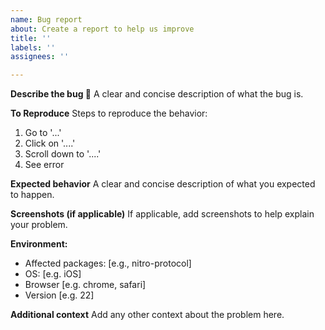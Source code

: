 ```yaml
---
name: Bug report
about: Create a report to help us improve
title: ''
labels: ''
assignees: ''

---
```


**Describe the bug :bug:**
A clear and concise description of what the bug is.

**To Reproduce**
Steps to reproduce the behavior:
1. Go to '...'
2. Click on '....'
3. Scroll down to '....'
4. See error

**Expected behavior**
A clear and concise description of what you expected to happen.

**Screenshots (if applicable)**
If applicable, add screenshots to help explain your problem.

**Environment:**
 - Affected packages: [e.g., nitro-protocol]
 - OS: [e.g. iOS]
 - Browser [e.g. chrome, safari]
 - Version [e.g. 22]

**Additional context**
Add any other context about the problem here.
